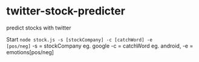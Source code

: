 twitter-stock-predicter
=======================

predict stocks with twitter

Start <code>node stock.js -s [stockCompany] -c [catchWord] -e [pos/neg]</code>
-s = stockCompany eg. google
-c = catchWord eg. android, 
-e = emotions[pos/neg]